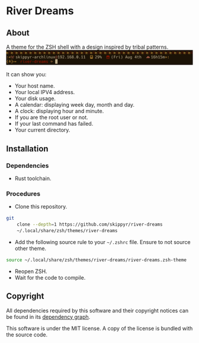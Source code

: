 # River Dreams
## About
A theme for the ZSH shell with a design inspired by tribal patterns.
![](preview.png)

It can show you:
-   Your host name.
-   Your local IPV4 address.
-   Your disk usage.
-   A calendar: displaying week day, month and day.
-   A clock: displaying hour and minute.
-   If you are the root user or not.
-   If your last command has failed.
-   Your current directory.

## Installation
### Dependencies
-   Rust toolchain.

### Procedures
-   Clone this repository.
```bash
git                                                                            \
    clone --depth=1 https://github.com/skippyr/river-dreams                    \
    ~/.local/share/zsh/themes/river-dreams
```

-   Add the following source rule to your `~/.zshrc` file. Ensure to not source other theme.
```bash
source ~/.local/share/zsh/themes/river-dreams/river-dreams.zsh-theme
```

-   Reopen ZSH.
-   Wait for the code to compile.

## Copyright
All dependencies required by this software and their copyright notices can be found in its [dependency graph](https://github.com/skippyr/river-dreams/network/dependencies).

This software is under the MIT license. A copy of the license is bundled with the source code.
